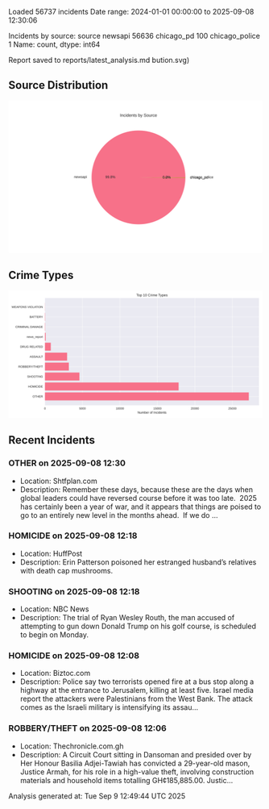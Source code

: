 
Loaded 56737 incidents
Date range: 2024-01-01 00:00:00 to 2025-09-08 12:30:06

Incidents by source:
source
newsapi           56636
chicago_pd          100
chicago_police        1
Name: count, dtype: int64

Report saved to reports/latest_analysis.md
bution.svg)

## Source Distribution
![Source Distribution](images/source_distribution.svg)

## Crime Types
![Crime Types](images/crime_types.svg)

## Recent Incidents

### OTHER on 2025-09-08 12:30
- Location: Shtfplan.com
- Description: Remember these days, because these are the days when global leaders could have reversed course before it was too late.  2025 has certainly been a year of war, and it appears that things are poised to go to an entirely new level in the months ahead.  If we do …


### HOMICIDE on 2025-09-08 12:18
- Location: HuffPost
- Description: Erin Patterson poisoned her estranged husband’s relatives with death cap mushrooms.


### SHOOTING on 2025-09-08 12:18
- Location: NBC News
- Description: The trial of Ryan Wesley Routh, the man accused of attempting to gun down Donald Trump on his golf course, is scheduled to begin on Monday.


### HOMICIDE on 2025-09-08 12:08
- Location: Biztoc.com
- Description: Police say two terrorists opened fire at a bus stop along a highway at the entrance to Jerusalem, killing at least five. Israel media report the attackers were Palestinians from the West Bank. The attack comes as the Israeli military is intensifying its assau…


### ROBBERY/THEFT on 2025-09-08 12:06
- Location: Thechronicle.com.gh
- Description: A Circuit Court sitting in Dansoman and presided over by Her Honour Basilia Adjei-Tawiah has convicted a 29-year-old mason, Justice Armah, for his role in a high-value theft, involving construction materials and household items totalling GH¢185,885.00. Justic…

Analysis generated at: Tue Sep  9 12:49:44 UTC 2025
